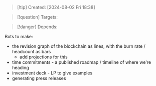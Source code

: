 
>[!tip] Created: [2024-08-02 Fri 18:38]

>[!question] Targets: 

>[!danger] Depends: 

Bots to make:
- the revision graph of the blockchain as lines, with the burn rate / headcount as bars
	- add projections for this
- time commitments - a published roadmap / timeline of where we're heading
- investment deck - LP to give examples
- generating press releases